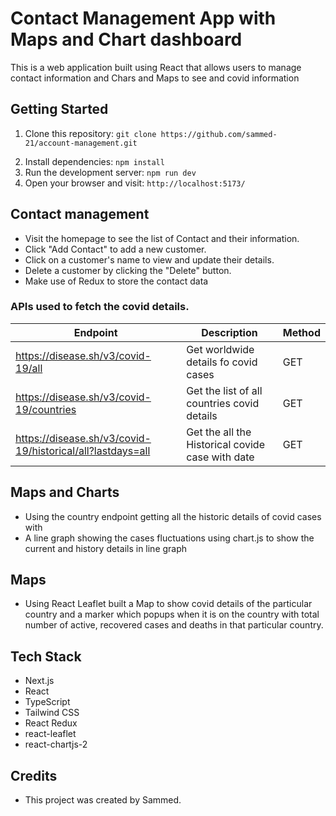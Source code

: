 # Contact Management App with Maps and Chart dashboard

This is a web application built using  React that allows users to manage contact information and Chars and Maps to see and covid information

## Getting Started

1. Clone this repository: `git clone https://github.com/sammed-21/account-management.git`
<!-- 2. Navigate to the project directory: `cd contact-management` -->
2. Install dependencies: `npm install`
3. Run the development server: `npm run dev`
4. Open your browser and visit: `http://localhost:5173/`

## Contact management

- Visit the homepage to see the list of Contact and their information.
- Click "Add Contact" to add a new customer.
- Click on a customer's name to view and update their details.
- Delete a customer by clicking the "Delete" button.
- Make use of Redux to store the contact data

###  APIs used to fetch the covid details.

| Endpoint                | Description                  | Method |
|-------------------------|------------------------------|--------|
| https://disease.sh/v3/covid-19/all                  | Get worldwide details fo covid cases            | GET   |
| https://disease.sh/v3/covid-19/countries             | Get the list of all countries covid details            | GET    |
| https://disease.sh/v3/covid-19/historical/all?lastdays=all            | Get the all the Historical covide case with date       | GET    |
 
## Maps and Charts

- Using the country endpoint getting all the historic details of covid cases with 
- A line graph showing the cases fluctuations using chart.js to show the current and history details in line graph

## Maps
- Using React Leaflet built a Map to show covid details of the particular country and a marker which popups when it is on the country with total number
of active, recovered cases and deaths in that particular country.





 



## Tech Stack

- Next.js
- React
- TypeScript
- Tailwind CSS
- React Redux
- react-leaflet 
- react-chartjs-2

## Credits

- This project was created by Sammed.